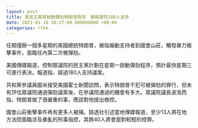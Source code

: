 ```yaml
---
layout: post
title: 美民主黨將啟動彈劾特朗普程序　據報眾院180人支持
date: 2021-01-10 10:27:09.000000000 +08:00
categories: rthk
---
```


任期僅餘一個多星期的美國總統特朗普，被指煽動支持者到國會山莊，觸發暴力衝擊事件，面臨任內第二次被彈劾。

美國傳媒報道，控制眾議院的民主黨計劃在星期一啟動彈劾程序，預計最快星期三可進行表決。報道指，超過180人支持議案。

共和黨參議員圖米接受美國霍士新聞訪問，表示特朗普干犯可被彈劾的罪行，但未有評估眾議院通過彈劾議案後，在參議院通過的機會有多大。眾議院議長波洛西指，特朗普做了很嚴重的事，應該對他提出檢控。

國會山莊衝擊事件再有更多人被捕。路透社引述當地傳媒報道，至少13人將在地方法院面臨涉及暴亂的刑事指控，其餘40人將會面對較輕的控罪。

